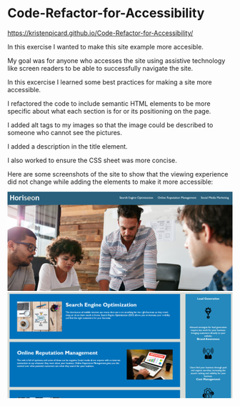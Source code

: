 # Code-Refactor-for-Accessibility

https://kristenpicard.github.io/Code-Refactor-for-Accessibility/

In this exercise I wanted to make this site example more accesible.  

My goal was for anyone who accesses the site using assistive technology like screen readers to be able to successfully navigate the site.

In this excercise I learned some best practices for making a site more accessible.  

I refactored the code to include semantic HTML elements to be more specific about what each section is for or its positioning on the page.

I added alt tags to my images so that the image could be described to someone who cannot see the pictures.

I added a description in the title element.

I also worked to ensure the CSS sheet was more concise.

Here are some screenshots of the site to show that the viewing experience did not change while adding the elements to make it more accessible:

![Screenshot](assets/images/Screenshot.png)
![Screenshot](assets/images/Screenshot2.png)